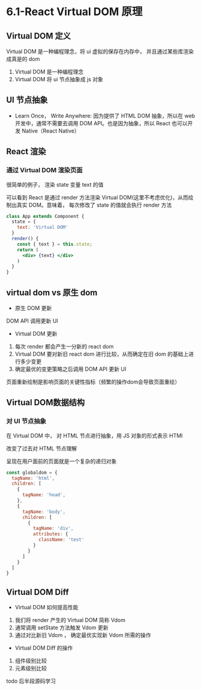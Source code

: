 # 6.1-React Virtual DOM 原理

## Virtual DOM 定义

Virtual DOM 是一种编程理念，将 ui 虚拟的保存在内存中， 并且通过某些库渲染成真是的 dom

1. Virtual DOM 是一种编程理念
2. Virtual DOM 将 ui 节点抽象成 js 对象

## UI 节点抽象

* Learn Once， Write Anywhere: 因为提供了 HTML DOM 抽象，所以在 web 开发中，通常不需要去调用 DOM API。也是因为抽象，所以 React 也可以开发 Native（React Native）

<!-- ## Virtual DOM 构建 UI

* 构建 UI: 以我们经常见的 Web 开发为例，来看 -->

## React 渲染

### 通过 Virtual DOM 渲染页面

很简单的例子， 渲染 state 变量 text 的值

可以看到 React 是通过 render 方法渲染 Virtual DOM(这里不考虑优化)，从而绘制出真实 DOM。意味着， 每次修改了 state 的值就会执行 render 方法

```jsx
class App extends Component {
  state = {
    text: 'Virtual DOM'
  }
  render() {
    const { text } = this.state;
    return (
      <div> {text} </div>
    )
  }
}
```

## virtual dom vs 原生 dom

* 原生 DOM 更新

DOM API 调用更新 UI

* Virtual DOM 更新

1. 每次 render 都会产生一分新的 react dom
2. Virtual DOM 要对新旧 react dom 进行比较，从而确定在旧 dom 的基础上进行多少变更
3. 确定最优的变更策略之后调用 DOM API 更新 UI

页面重新绘制是影响页面的关键性指标（频繁的操作dom会导致页面重绘）

## Virtual DOM数据结构

### 对 UI 节点抽象

在 Virtual DOM 中， 对 HTML 节点进行抽象，用 JS 对象的形式表示 HTMl

改变了过去对 HTML 节点理解

呈现在用户面前的页面就是一个复杂的递归对象

```js
const globaldom = {
  tagName: 'html',
  children: [
    {
      tagName: 'head',
    },
    {
      tagName: 'body',
      children: [
        {
          tagName: 'div',
          attributes: {
            className: 'test'
          }
        }
      ]
    }
  ]
}

```

## Virtual DOM Diff

* Virtual DOM 如何提高性能

1. 我们将 render 产生的 Virtual DOM 简称 Vdom
2. 通常调用 setState 方法触发 Vdom 更新
3. 通过对比新旧 Vdom ， 确定最优实现新 Vdom 所需的操作

* Virtual DOM Diff 的操作

1. 组件级别比较
2. 元素级别比较

todo 后半段源码学习 